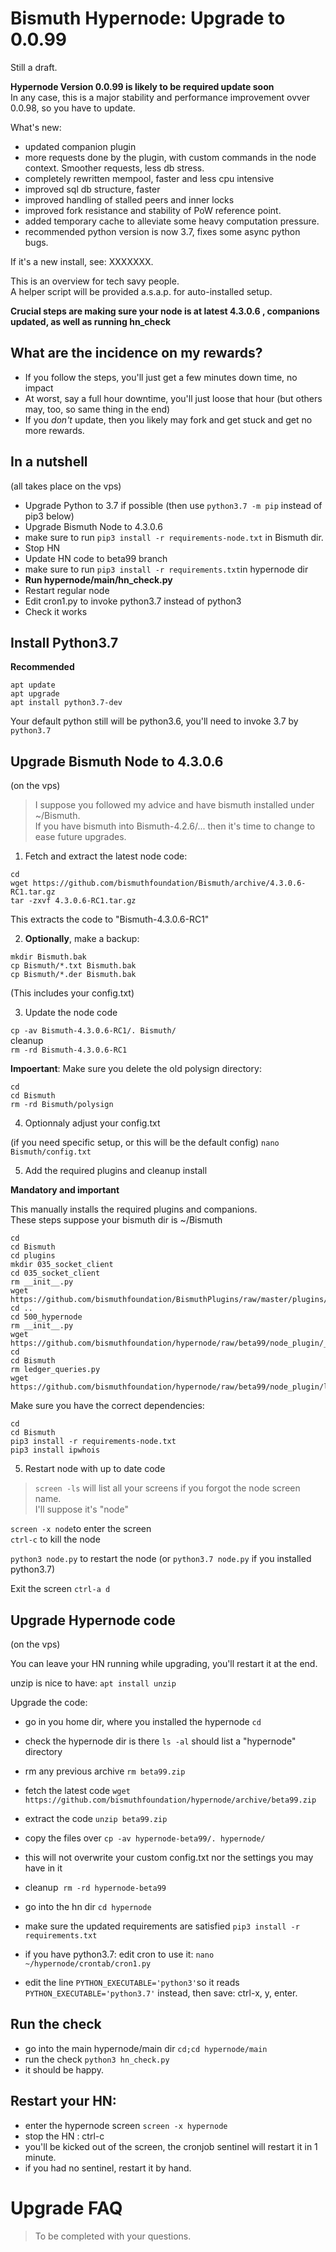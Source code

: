# Bismuth Hypernode: Upgrade to 0.0.99

Still a draft.

**Hypernode Version 0.0.99 is likely to be required update soon**  
In any case, this is a major stability and performance improvement ovver 0.0.98, so you have to update.

What's new:
- updated companion plugin
- more requests done by the plugin, with custom commands in the node context. Smoother requests, less db stress.
- completely rewritten mempool, faster and less cpu intensive
- improved sql db structure, faster
- improved handling of stalled peers and inner locks
- improved fork resistance and stability of PoW reference point.
- added temporary cache to alleviate some heavy computation pressure.
- recommended python version is now 3.7, fixes some async python bugs.

If it's a new install, see: XXXXXXX.

This is an overview for tech savy people.  
A helper script will be provided a.s.a.p. for auto-installed setup.

**Crucial steps are making sure your node is at latest 4.3.0.6 , companions updated, as well as running hn_check**

## What are the incidence on my rewards?

- If you follow the steps, you'll just get a few minutes down time, no impact
- At worst, say a full hour downtime, you'll just loose that hour (but others may, too, so same thing in the end)
- If you *don't* update, then you likely may fork and get stuck and get no more rewards.

## In a nutshell
(all takes place on the vps)

- Upgrade Python to 3.7 if possible (then use `python3.7 -m pip` instead of pip3 below)
- Upgrade Bismuth Node to 4.3.0.6
- make sure to run `pip3 install -r requirements-node.txt` in Bismuth dir.
- Stop HN
- Update HN code to beta99 branch
- make sure to run `pip3 install -r requirements.txt`in hypernode dir 
- **Run hypernode/main/hn_check.py**
- Restart regular node
- Edit cron1.py to invoke python3.7 instead of python3
- Check it works


## Install Python3.7

**Recommended**

```
apt update
apt upgrade
apt install python3.7-dev
```

Your default python still will be python3.6, you'll need to invoke 3.7 by `python3.7`

## Upgrade Bismuth Node to 4.3.0.6
(on the vps)

> I suppose you followed my advice and have bismuth installed under ~/Bismuth.  
If you have bismuth into Bismuth-4.2.6/... then it's time to change to ease future upgrades.

1. Fetch and extract the latest node code:

```
cd 
wget https://github.com/bismuthfoundation/Bismuth/archive/4.3.0.6-RC1.tar.gz
tar -zxvf 4.3.0.6-RC1.tar.gz
```

This extracts the code to "Bismuth-4.3.0.6-RC1"

2. **Optionally**, make a backup:

```
mkdir Bismuth.bak
cp Bismuth/*.txt Bismuth.bak
cp Bismuth/*.der Bismuth.bak
```
(This includes your config.txt)

3. Update the node code  

`cp -av Bismuth-4.3.0.6-RC1/. Bismuth/`  
cleanup  
`rm -rd Bismuth-4.3.0.6-RC1`

**Impoertant**: Make sure you delete the old polysign directory:
```
cd 
cd Bismuth
rm -rd Bismuth/polysign
```

4. Optionnaly adjust your config.txt

(if you need specific setup, or this will be the default config)
`nano Bismuth/config.txt`

5. Add the required plugins and cleanup install

**Mandatory and important**

This manually installs the required plugins and companions.  
These steps suppose your bismuth dir is ~/Bismuth

```
cd 
cd Bismuth
cd plugins
mkdir 035_socket_client
cd 035_socket_client
rm __init__.py
wget https://github.com/bismuthfoundation/BismuthPlugins/raw/master/plugins/035_socket_client/__init__.py
cd ..
cd 500_hypernode
rm __init__.py
wget https://github.com/bismuthfoundation/hypernode/raw/beta99/node_plugin/__init__.py
cd 
cd Bismuth
rm ledger_queries.py
wget https://github.com/bismuthfoundation/hypernode/raw/beta99/node_plugin/ledger_queries.py
```

Make sure you have the correct dependencies:  
```
cd 
cd Bismuth
pip3 install -r requirements-node.txt
pip3 install ipwhois
```

5. Restart node with up to date code  
> `screen -ls` will list all your screens if you forgot the node screen name.  
I'll suppose it's "node"

`screen -x node`to enter the screen  
`ctrl-c` to kill the node  

`python3 node.py` to restart the node (or `python3.7 node.py` if you installed python3.7)

Exit the screen `ctrl-a d`

## Upgrade Hypernode code
(on the vps)

You can leave your HN running while upgrading, you'll restart it at the end.

unzip is nice to have: `apt install unzip`

Upgrade the code:
- go in you home dir, where you installed the hypernode `cd`
- check the hypernode dir is there `ls -al` should list a "hypernode" directory
- rm any previous archive `rm beta99.zip`
- fetch the latest code `wget https://github.com/bismuthfoundation/hypernode/archive/beta99.zip`
- extract the code `unzip beta99.zip`
- copy the files over `cp -av hypernode-beta99/. hypernode/`
- this will not overwrite your custom config.txt nor the settings you may have in it
- cleanup  `rm -rd hypernode-beta99`
- go into the hn dir `cd hypernode`
- make sure the updated requirements are satisfied `pip3 install -r requirements.txt`

- if you have python3.7: edit cron to use it: `nano ~/hypernode/crontab/cron1.py`  
- edit the line `PYTHON_EXECUTABLE='python3'`so it reads `PYTHON_EXECUTABLE='python3.7'` instead, then save: ctrl-x, y, enter.

## Run the check 

- go into the main hypernode/main dir `cd;cd hypernode/main`
- run the check `python3 hn_check.py`  
- it should be happy.

## Restart your HN: 
- enter the hypernode screen `screen -x hypernode`
- stop the HN : ctrl-c
- you'll be kicked out of the screen, the cronjob sentinel will restart it in 1 minute.
- if you had no sentinel, restart it by hand.

# Upgrade FAQ

> To be completed with your questions.

